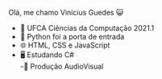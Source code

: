 Olá, me chamo Vinícius Guedes 😺

- 🧮 UFCA Ciências da Computação 2021.1 </br>
- 🐍 Python foi a porta de entrada </br>
- 🌐 HTML, CSS e JavaScript </br>
- 🖥️ Estudando C# </br>
 -🎥 Produção AudioVisual

